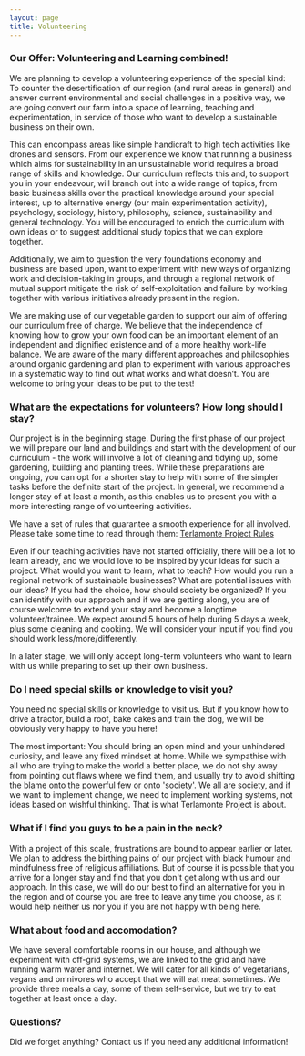 ```yaml
---
layout: page
title: Volunteering
---
```


### Our Offer: Volunteering and Learning combined!

We are planning to develop a volunteering experience of the special kind: To counter the desertification of our region (and rural areas in general) and answer current environmental and social challenges in a positive way, we are going convert our farm into a space of learning, teaching and experimentation, in service of those who want to develop a sustainable business on their own.

This can encompass areas like simple handicraft to high tech activities like drones and sensors. From our experience we know that running a business which aims for sustainability in an unsustainable world requires a broad range of skills and knowledge. Our curriculum reflects this and, to support you in your endeavour, will branch out into a wide range of topics, from basic business skills over the practical knowledge around your special interest, up to alternative energy (our main experimentation activity), psychology, sociology, history, philosophy, science, sustainability and general technology. You will be encouraged to enrich the curriculum with own ideas or to suggest additional study topics that we can explore together.

Additionally, we aim to question the very foundations economy and business are based upon, want to experiment with new ways of organizing work and decision-taking in groups, and through a regional network of mutual support mitigate the risk of self-exploitation and failure by working together with various initiatives already present in the region.

We are making use of our vegetable garden to support our aim of offering our curriculum free of charge. We believe that the independence of knowing how to grow your own food can be an important element of an independent and dignified existence and of a more healthy work-life balance. We are aware of the many different approaches and philosophies around organic gardening and plan to experiment with various approaches in a systematic way to find out what works and what doesn’t. You are welcome to bring your ideas to be put to the test!

### What are the expectations for volunteers? How long should I stay?

Our project is in the beginning stage. During the first phase of our project we will prepare our land and buildings and start with the development of our curriculum - the work will involve a lot of cleaning and tidying up, some gardening, building and planting trees. While these preparations are ongoing, you can opt for a shorter stay to help with some of the simpler tasks before the definite start of the project. In general, we recommend a longer stay of at least a month, as this enables us to present you with a more interesting range of volunteering activities.

We have a set of rules that guarantee a smooth experience for all involved. Please take some time to read through them: [Terlamonte Project Rules](https://docs.google.com/document/d/1lM99EuIg_RGw02vthEBX2V_zqvxbbJMIoMc6dkqntgo/edit?usp=sharing)

Even if our teaching activities have not started officially, there will be a lot to learn already, and we would love to be inspired by your ideas for such a project. What would you want to learn, what to teach? How would you run a regional network of sustainable businesses? What are potential issues with our ideas? If you had the choice, how should society be organized? If you can identify with our approach and if we are getting along, you are of course welcome to extend your stay and become a longtime volunteer/trainee. We expect around 5 hours of help during 5 days a week, plus some cleaning and cooking. We will consider your input if you find you should work less/more/differently.

In a later stage, we will only accept long-term volunteers who want to learn with us while preparing to set up their own business.

### Do I need special skills or knowledge to visit you?

You need no special skills or knowledge to visit us. But if you know how to drive a tractor, build a roof, bake cakes and train the dog, we will be obviously very happy to have you here!

The most important: You should bring an open mind and your unhindered curiosity, and leave any fixed mindset at home. While we sympathise with all who are trying to make the world a better place, we do not shy away from pointing out flaws where we find them, and usually try to avoid shifting the blame onto the powerful few or onto 'society'. We all are society, and if we want to implement change, we need to implement working systems, not ideas based on wishful thinking. That is what Terlamonte Project is about.

### What if I find you guys to be a pain in the neck?

With a project of this scale, frustrations are bound to appear earlier or later. We plan to address the birthing pains of our project with black humour and mindfulness free of religious affiliations.
But of course it is possible that you arrive for a longer stay and find that you don't get along with us and our approach. In this case, we will do our best to find an alternative for you in the region and of course you are free to leave any time you choose, as it would help neither us nor you if you are not happy with being here.

### What about food and accomodation?

We have several comfortable rooms in our house, and although we experiment with off-grid systems, we are linked to the grid and have running warm water and internet. We will cater for all kinds of vegetarians, vegans and omnivores who accept that we will eat meat sometimes. We provide three meals a day, some of them self-service, but we try to eat together at least once a day.

### Questions?

Did we forget anything? Contact us if you need any additional information!
